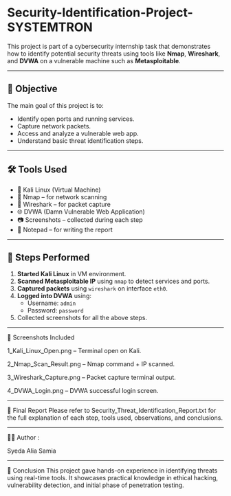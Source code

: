 # Security-Identification-Project-SYSTEMTRON

This project is part of a cybersecurity internship task that demonstrates how to identify potential security threats using tools like **Nmap**, **Wireshark**, and **DVWA** on a vulnerable machine such as **Metasploitable**.

---

## 🧠 Objective

The main goal of this project is to:
- Identify open ports and running services.
- Capture network packets.
- Access and analyze a vulnerable web app.
- Understand basic threat identification steps.

---

## 🛠️ Tools Used

- 🐧 Kali Linux (Virtual Machine)
- 🧰 Nmap – for network scanning
- 🦈 Wireshark – for packet capture
- 🌐 DVWA (Damn Vulnerable Web Application)
- 📷 Screenshots – collected during each step
- 📝 Notepad – for writing the report

---

## 🚀 Steps Performed

1. **Started Kali Linux** in VM environment.
2. **Scanned Metasploitable IP** using `nmap` to detect services and ports.
3. **Captured packets** using `wireshark` on interface `eth0`.
4. **Logged into DVWA** using:
   - Username: `admin`
   - Password: `password`
5. Collected screenshots for all the above steps.

---
📸 Screenshots Included

1_Kali_Linux_Open.png – Terminal open on Kali.

2_Nmap_Scan_Result.png – Nmap command + IP scanned.

3_Wireshark_Capture.png – Packet capture terminal output.

4_DVWA_Login.png – DVWA successful login screen.

---

📄 Final Report
Please refer to Security_Threat_Identification_Report.txt for the full explanation of each step, tools used, observations, and conclusions.

---

👩‍💻 Author :

Syeda Alia Samia

---

🏁 Conclusion
This project gave hands-on experience in identifying threats using real-time tools. It showcases practical knowledge in ethical hacking, vulnerability detection, and initial phase of penetration testing.
